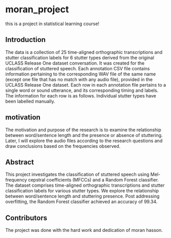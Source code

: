 # moran_project
this is a project in statistical learning course!
## Introduction
The data is a collection of 25 time-aligned orthographic transcriptions and stutter classification
labels for 6 stutter types derived from the original UCLASS Release One dataset conversation. It
was created for the classification of stuttered speech. Each annotation CSV file contains information
pertaining to the corresponding WAV file of the same name (except one file that has no match with
any audio file), provided in the UCLASS Release One dataset.
Each row in each annotation file pertains to a single word or sound utterance, and its corresponding
timing and labels. The information for each row is as follows. Individual stutter types have been
labelled manually.
## motivation
The motivation and purpose of the research is to examine the relationship between word/sentence
length and the presence or absence of stuttering. Later, I will explore the audio files according to
the research questions and draw conclusions based on the frequencies observed.
## Abstract
This project investigates the classification of stuttered speech using Mel-frequency cepstral
coefficients (MFCCs) and a Random Forest classifier. The dataset comprises time-aligned orthographic
transcriptions and stutter classification labels for various stutter types. We explore the
relationship between word/sentence length and stuttering presence. Post addressing overfitting,
the Random Forest classifier achieved an accuracy of 99.34.
## Contributors
The project was done with the hard work and dedication of moran hasson.
